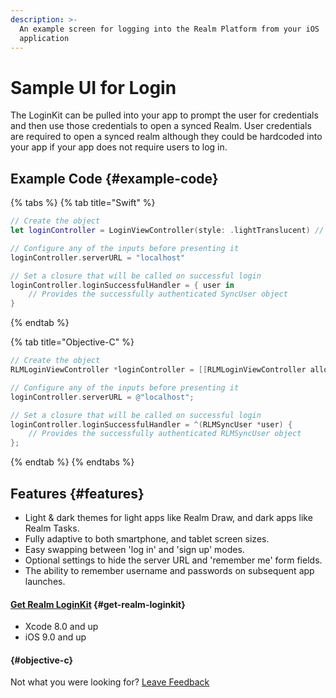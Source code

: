 ```yaml
---
description: >-
  An example screen for logging into the Realm Platform from your iOS
  application
---
```


# Sample UI for Login

The LoginKit can be pulled into your app to prompt the user for credentials and then use those credentials to open a synced Realm. User credentials are required to open a synced realm although they could be hardcoded into your app if your app does not require users to log in.

## Example Code {#example-code}

{% tabs %}
{% tab title="Swift" %}
```swift
// Create the object
let loginController = LoginViewController(style: .lightTranslucent) // init() also defaults to lightTranslucent

// Configure any of the inputs before presenting it
loginController.serverURL = "localhost"

// Set a closure that will be called on successful login
loginController.loginSuccessfulHandler = { user in
	// Provides the successfully authenticated SyncUser object
}
```
{% endtab %}

{% tab title="Objective-C" %}
```objectivec
// Create the object
RLMLoginViewController *loginController = [[RLMLoginViewController alloc] initWithStyle:LoginViewControllerStyleLightTranslucent];

// Configure any of the inputs before presenting it
loginController.serverURL = @"localhost";

// Set a closure that will be called on successful login
loginController.loginSuccessfulHandler = ^(RLMSyncUser *user) {
	// Provides the successfully authenticated RLMSyncUser object
};
```
{% endtab %}
{% endtabs %}

## Features {#features}

* Light & dark themes for light apps like Realm Draw, and dark apps like Realm Tasks.
* Fully adaptive to both smartphone, and tablet screen sizes.
* Easy swapping between 'log in' and 'sign up' modes.
* Optional settings to hide the server URL and 'remember me' form fields.
* The ability to remember username and passwords on subsequent app launches.

#### [Get Realm LoginKit](https://github.com/realm-demos/realm-loginkit/tree/master/RealmLoginKit%20Apple/) {#get-realm-loginkit}

* Xcode 8.0 and up
* iOS 9.0 and up

####  {#objective-c}



Not what you were looking for? [Leave Feedback](https://www.getfeedback.com/r/uO1Zl0vE)

